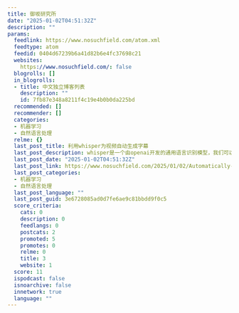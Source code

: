 ```yaml
---
title: 御坂研究所
date: "2025-01-02T04:51:32Z"
description: ""
params:
  feedlink: https://www.nosuchfield.com/atom.xml
  feedtype: atom
  feedid: 0404d67239b6a41d82b6e4fc37698c21
  websites:
    https://www.nosuchfield.com/: false
  blogrolls: []
  in_blogrolls:
  - title: 中文独立博客列表
    description: ""
    id: 7fb87e348a8211f4c19e4b0b0da225bd
  recommended: []
  recommender: []
  categories:
  - 机器学习
  - 自然语言处理
  relme: {}
  last_post_title: 利用whisper为视频自动生成字幕
  last_post_description: whisper是一个由openai开发的通用语言识别模型，我们可以使用它来为视频自动创建字幕。
  last_post_date: "2025-01-02T04:51:32Z"
  last_post_link: https://www.nosuchfield.com/2025/01/02/Automatically-generate-subtitles-for-videos-with-whisper/
  last_post_categories:
  - 机器学习
  - 自然语言处理
  last_post_language: ""
  last_post_guid: 3e6728085ad0d7fe6ae9c81bbdd9f0c5
  score_criteria:
    cats: 0
    description: 0
    feedlangs: 0
    postcats: 2
    promoted: 5
    promotes: 0
    relme: 0
    title: 3
    website: 1
  score: 11
  ispodcast: false
  isnoarchive: false
  innetwork: true
  language: ""
---
```

